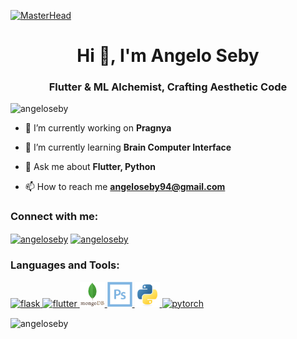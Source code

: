 [![MasterHead](https://www.linkedin.com/in/angeloseby/overlay/background-image/)](https://angeloseby.live)
<h1 align="center">Hi 👋, I'm Angelo Seby</h1>
<h3 align="center">Flutter & ML Alchemist, Crafting Aesthetic Code</h3>

<p align="left"> <img src="https://komarev.com/ghpvc/?username=angeloseby&label=Profile%20views&color=0e75b6&style=flat" alt="angeloseby" /> </p>

- 🔭 I’m currently working on **Pragnya**

- 🌱 I’m currently learning **Brain Computer Interface**

- 💬 Ask me about **Flutter, Python**

- 📫 How to reach me **angeloseby94@gmail.com**

<h3 align="left">Connect with me:</h3>
<p align="left">
<a href="https://linkedin.com/in/angeloseby" target="blank"><img align="center" src="https://raw.githubusercontent.com/rahuldkjain/github-profile-readme-generator/master/src/images/icons/Social/linked-in-alt.svg" alt="angeloseby" height="30" width="40" /></a>
<a href="https://instagram.com/angeloseby" target="blank"><img align="center" src="https://raw.githubusercontent.com/rahuldkjain/github-profile-readme-generator/master/src/images/icons/Social/instagram.svg" alt="angeloseby" height="30" width="40" /></a>
</p>

<h3 align="left">Languages and Tools:</h3>
<p align="left"> <a href="https://flask.palletsprojects.com/" target="_blank" rel="noreferrer"> <img src="https://www.vectorlogo.zone/logos/pocoo_flask/pocoo_flask-icon.svg" alt="flask" width="40" height="40"/> </a> <a href="https://flutter.dev" target="_blank" rel="noreferrer"> <img src="https://www.vectorlogo.zone/logos/flutterio/flutterio-icon.svg" alt="flutter" width="40" height="40"/> </a> <a href="https://www.mongodb.com/" target="_blank" rel="noreferrer"> <img src="https://raw.githubusercontent.com/devicons/devicon/master/icons/mongodb/mongodb-original-wordmark.svg" alt="mongodb" width="40" height="40"/> </a> <a href="https://www.photoshop.com/en" target="_blank" rel="noreferrer"> <img src="https://raw.githubusercontent.com/devicons/devicon/master/icons/photoshop/photoshop-line.svg" alt="photoshop" width="40" height="40"/> </a> <a href="https://www.python.org" target="_blank" rel="noreferrer"> <img src="https://raw.githubusercontent.com/devicons/devicon/master/icons/python/python-original.svg" alt="python" width="40" height="40"/> </a> <a href="https://pytorch.org/" target="_blank" rel="noreferrer"> <img src="https://www.vectorlogo.zone/logos/pytorch/pytorch-icon.svg" alt="pytorch" width="40" height="40"/> </a> </p>

<p><img align="center" src="https://github-readme-stats.vercel.app/api/top-langs?username=angeloseby&show_icons=true&locale=en&layout=compact" alt="angeloseby" /></p>
